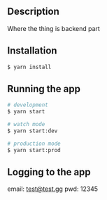 ## Description

Where the thing is backend part

## Installation

```bash
$ yarn install
```

## Running the app

```bash
# development
$ yarn start

# watch mode
$ yarn start:dev

# production mode
$ yarn start:prod
```

## Logging to the app

email: test@test.gg
pwd: 12345
